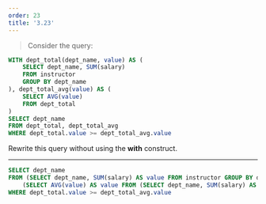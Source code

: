 ```yaml
---
order: 23
title: '3.23'
---
```

> Consider the query: 

```sql 
WITH dept_total(dept_name, value) AS (
    SELECT dept_name, SUM(salary)
    FROM instructor
    GROUP BY dept_name
), dept_total_avg(value) AS (
    SELECT AVG(value)
    FROM dept_total
)
SELECT dept_name
FROM dept_total, dept_total_avg
WHERE dept_total.value >= dept_total_avg.value
```
Rewrite this query without using the **with** construct. 

--------------------------------

```sql
SELECT dept_name
FROM (SELECT dept_name, SUM(salary) AS value FROM instructor GROUP BY dept_name) AS dept_total, 
    (SELECT AVG(value) AS value FROM (SELECT dept_name, SUM(salary) AS value FROM instructor GROUP BY dept_name) AS x) AS dept_total_avg
WHERE dept_total.value >= dept_total_avg.value
```